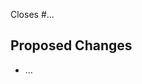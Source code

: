 Closes #...

## Proposed Changes

- ...

<!--
## Things to check

- [ ] Does the change need to be documented?
- [ ] Does any existing example code needs to be updated?
- [ ] Is the change properly tested?
- [ ] Is it helpful to provide another example to demonstrate the new feature?
- [ ] Are there other code lines that need to be modified?
-->
